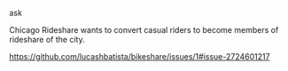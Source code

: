 ask 

Chicago Rideshare wants to convert casual riders to become members of rideshare of the city.


https://github.com/lucashbatista/bikeshare/issues/1#issue-2724601217
